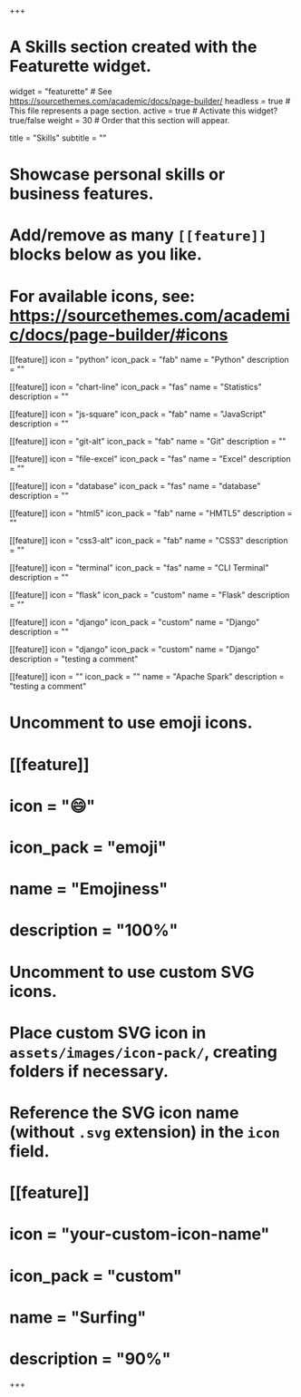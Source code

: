 +++
# A Skills section created with the Featurette widget.
widget = "featurette"  # See https://sourcethemes.com/academic/docs/page-builder/
headless = true  # This file represents a page section.
active = true  # Activate this widget? true/false
weight = 30  # Order that this section will appear.

title = "Skills"
subtitle = ""

# Showcase personal skills or business features.
# 
# Add/remove as many `[[feature]]` blocks below as you like.
# 
# For available icons, see: https://sourcethemes.com/academic/docs/page-builder/#icons

[[feature]]
  icon = "python"
  icon_pack = "fab"
  name = "Python"
  description = ""
  
[[feature]]
  icon = "chart-line"
  icon_pack = "fas"
  name = "Statistics"
  description = ""  
  
[[feature]]
  icon = "js-square"
  icon_pack = "fab"
  name = "JavaScript"
  description = ""

  [[feature]]
  icon = "git-alt"
  icon_pack = "fab"
  name = "Git"
  description = ""

  [[feature]]
  icon = "file-excel"
  icon_pack = "fas"
  name = "Excel"
  description = ""

  [[feature]]
  icon = "database"
  icon_pack = "fas"
  name = "database"
  description = ""

  [[feature]]
  icon = "html5"
  icon_pack = "fab"
  name = "HMTL5"
  description = ""

  [[feature]]
  icon = "css3-alt"
  icon_pack = "fab"
  name = "CSS3"
  description = ""

  [[feature]]
  icon = "terminal"
  icon_pack = "fas"
  name = "CLI Terminal"
  description = ""

  [[feature]]
  icon = "flask"
  icon_pack = "custom"
  name = "Flask"
  description = ""

  [[feature]]
  icon = "django"
  icon_pack = "custom"
  name = "Django"
  description = ""

  [[feature]]
  icon = "django"
  icon_pack = "custom"
  name = "Django"
  description = "testing a comment"

  [[feature]]
  icon = ""
  icon_pack = ""
  name = "Apache Spark"
  description = "testing a comment"

# Uncomment to use emoji icons.
# [[feature]]
#  icon = ":smile:"
#  icon_pack = "emoji"
#  name = "Emojiness"
#  description = "100%"  

# Uncomment to use custom SVG icons.
# Place custom SVG icon in `assets/images/icon-pack/`, creating folders if necessary.
# Reference the SVG icon name (without `.svg` extension) in the `icon` field.
# [[feature]]
#  icon = "your-custom-icon-name"
#  icon_pack = "custom"
#  name = "Surfing"
#  description = "90%"

+++
